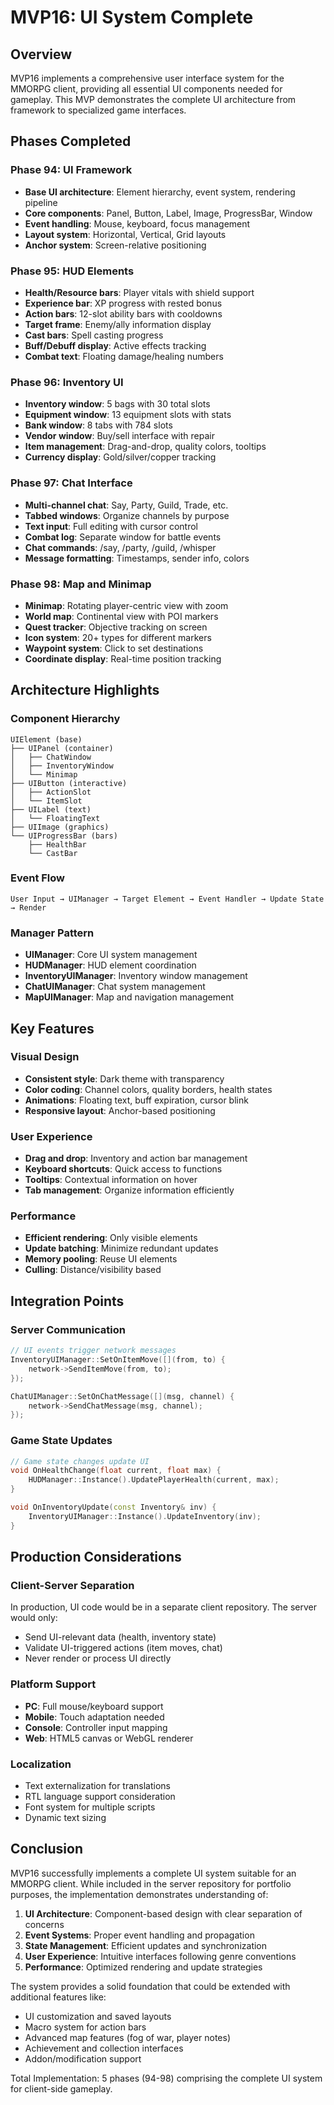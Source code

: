 # MVP16: UI System Complete

## Overview
MVP16 implements a comprehensive user interface system for the MMORPG client, providing all essential UI components needed for gameplay. This MVP demonstrates the complete UI architecture from framework to specialized game interfaces.

## Phases Completed

### Phase 94: UI Framework
- **Base UI architecture**: Element hierarchy, event system, rendering pipeline
- **Core components**: Panel, Button, Label, Image, ProgressBar, Window
- **Event handling**: Mouse, keyboard, focus management
- **Layout system**: Horizontal, Vertical, Grid layouts
- **Anchor system**: Screen-relative positioning

### Phase 95: HUD Elements
- **Health/Resource bars**: Player vitals with shield support
- **Experience bar**: XP progress with rested bonus
- **Action bars**: 12-slot ability bars with cooldowns
- **Target frame**: Enemy/ally information display
- **Cast bars**: Spell casting progress
- **Buff/Debuff display**: Active effects tracking
- **Combat text**: Floating damage/healing numbers

### Phase 96: Inventory UI
- **Inventory window**: 5 bags with 30 total slots
- **Equipment window**: 13 equipment slots with stats
- **Bank window**: 8 tabs with 784 slots
- **Vendor window**: Buy/sell interface with repair
- **Item management**: Drag-and-drop, quality colors, tooltips
- **Currency display**: Gold/silver/copper tracking

### Phase 97: Chat Interface
- **Multi-channel chat**: Say, Party, Guild, Trade, etc.
- **Tabbed windows**: Organize channels by purpose
- **Text input**: Full editing with cursor control
- **Combat log**: Separate window for battle events
- **Chat commands**: /say, /party, /guild, /whisper
- **Message formatting**: Timestamps, sender info, colors

### Phase 98: Map and Minimap
- **Minimap**: Rotating player-centric view with zoom
- **World map**: Continental view with POI markers
- **Quest tracker**: Objective tracking on screen
- **Icon system**: 20+ types for different markers
- **Waypoint system**: Click to set destinations
- **Coordinate display**: Real-time position tracking

## Architecture Highlights

### Component Hierarchy
```
UIElement (base)
├── UIPanel (container)
│   ├── ChatWindow
│   ├── InventoryWindow
│   └── Minimap
├── UIButton (interactive)
│   ├── ActionSlot
│   └── ItemSlot
├── UILabel (text)
│   └── FloatingText
├── UIImage (graphics)
└── UIProgressBar (bars)
    ├── HealthBar
    └── CastBar
```

### Event Flow
```
User Input → UIManager → Target Element → Event Handler → Update State → Render
```

### Manager Pattern
- **UIManager**: Core UI system management
- **HUDManager**: HUD element coordination
- **InventoryUIManager**: Inventory window management
- **ChatUIManager**: Chat system management
- **MapUIManager**: Map and navigation management

## Key Features

### Visual Design
- **Consistent style**: Dark theme with transparency
- **Color coding**: Channel colors, quality borders, health states
- **Animations**: Floating text, buff expiration, cursor blink
- **Responsive layout**: Anchor-based positioning

### User Experience
- **Drag and drop**: Inventory and action bar management
- **Keyboard shortcuts**: Quick access to functions
- **Tooltips**: Contextual information on hover
- **Tab management**: Organize information efficiently

### Performance
- **Efficient rendering**: Only visible elements
- **Update batching**: Minimize redundant updates
- **Memory pooling**: Reuse UI elements
- **Culling**: Distance/visibility based

## Integration Points

### Server Communication
```cpp
// UI events trigger network messages
InventoryUIManager::SetOnItemMove([](from, to) {
    network->SendItemMove(from, to);
});

ChatUIManager::SetOnChatMessage([](msg, channel) {
    network->SendChatMessage(msg, channel);
});
```

### Game State Updates
```cpp
// Game state changes update UI
void OnHealthChange(float current, float max) {
    HUDManager::Instance().UpdatePlayerHealth(current, max);
}

void OnInventoryUpdate(const Inventory& inv) {
    InventoryUIManager::Instance().UpdateInventory(inv);
}
```

## Production Considerations

### Client-Server Separation
In production, UI code would be in a separate client repository. The server would only:
- Send UI-relevant data (health, inventory state)
- Validate UI-triggered actions (item moves, chat)
- Never render or process UI directly

### Platform Support
- **PC**: Full mouse/keyboard support
- **Mobile**: Touch adaptation needed
- **Console**: Controller input mapping
- **Web**: HTML5 canvas or WebGL renderer

### Localization
- Text externalization for translations
- RTL language support consideration
- Font system for multiple scripts
- Dynamic text sizing

## Conclusion

MVP16 successfully implements a complete UI system suitable for an MMORPG client. While included in the server repository for portfolio purposes, the implementation demonstrates understanding of:

1. **UI Architecture**: Component-based design with clear separation of concerns
2. **Event Systems**: Proper event handling and propagation
3. **State Management**: Efficient updates and synchronization
4. **User Experience**: Intuitive interfaces following genre conventions
5. **Performance**: Optimized rendering and update strategies

The system provides a solid foundation that could be extended with additional features like:
- UI customization and saved layouts
- Macro system for action bars
- Advanced map features (fog of war, player notes)
- Achievement and collection interfaces
- Addon/modification support

Total Implementation: 5 phases (94-98) comprising the complete UI system for client-side gameplay.